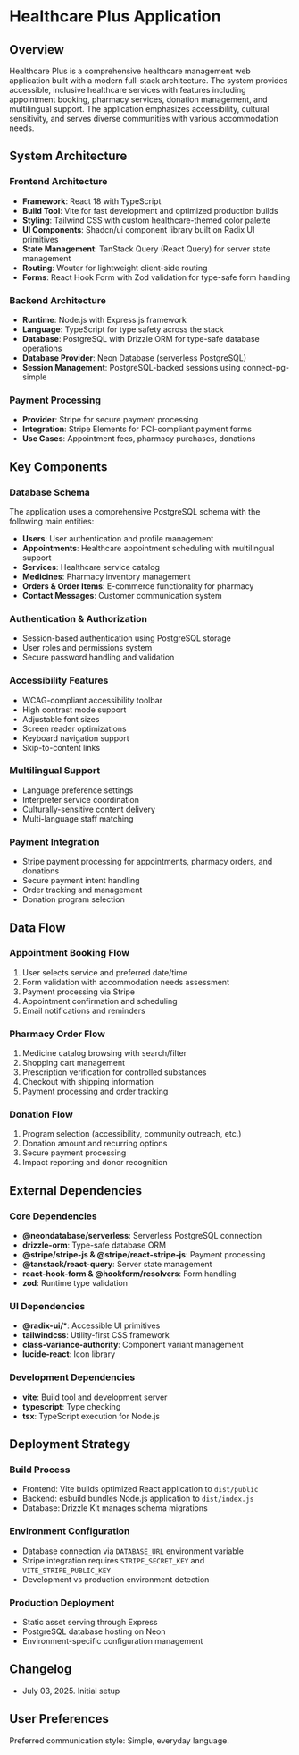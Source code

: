 # Healthcare Plus Application

## Overview

Healthcare Plus is a comprehensive healthcare management web application built with a modern full-stack architecture. The system provides accessible, inclusive healthcare services with features including appointment booking, pharmacy services, donation management, and multilingual support. The application emphasizes accessibility, cultural sensitivity, and serves diverse communities with various accommodation needs.

## System Architecture

### Frontend Architecture
- **Framework**: React 18 with TypeScript
- **Build Tool**: Vite for fast development and optimized production builds
- **Styling**: Tailwind CSS with custom healthcare-themed color palette
- **UI Components**: Shadcn/ui component library built on Radix UI primitives
- **State Management**: TanStack Query (React Query) for server state management
- **Routing**: Wouter for lightweight client-side routing
- **Forms**: React Hook Form with Zod validation for type-safe form handling

### Backend Architecture
- **Runtime**: Node.js with Express.js framework
- **Language**: TypeScript for type safety across the stack
- **Database**: PostgreSQL with Drizzle ORM for type-safe database operations
- **Database Provider**: Neon Database (serverless PostgreSQL)
- **Session Management**: PostgreSQL-backed sessions using connect-pg-simple

### Payment Processing
- **Provider**: Stripe for secure payment processing
- **Integration**: Stripe Elements for PCI-compliant payment forms
- **Use Cases**: Appointment fees, pharmacy purchases, donations

## Key Components

### Database Schema
The application uses a comprehensive PostgreSQL schema with the following main entities:
- **Users**: User authentication and profile management
- **Appointments**: Healthcare appointment scheduling with multilingual support
- **Services**: Healthcare service catalog
- **Medicines**: Pharmacy inventory management
- **Orders & Order Items**: E-commerce functionality for pharmacy
- **Contact Messages**: Customer communication system

### Authentication & Authorization
- Session-based authentication using PostgreSQL storage
- User roles and permissions system
- Secure password handling and validation

### Accessibility Features
- WCAG-compliant accessibility toolbar
- High contrast mode support
- Adjustable font sizes
- Screen reader optimizations
- Keyboard navigation support
- Skip-to-content links

### Multilingual Support
- Language preference settings
- Interpreter service coordination
- Culturally-sensitive content delivery
- Multi-language staff matching

### Payment Integration
- Stripe payment processing for appointments, pharmacy orders, and donations
- Secure payment intent handling
- Order tracking and management
- Donation program selection

## Data Flow

### Appointment Booking Flow
1. User selects service and preferred date/time
2. Form validation with accommodation needs assessment
3. Payment processing via Stripe
4. Appointment confirmation and scheduling
5. Email notifications and reminders

### Pharmacy Order Flow
1. Medicine catalog browsing with search/filter
2. Shopping cart management
3. Prescription verification for controlled substances
4. Checkout with shipping information
5. Payment processing and order tracking

### Donation Flow
1. Program selection (accessibility, community outreach, etc.)
2. Donation amount and recurring options
3. Secure payment processing
4. Impact reporting and donor recognition

## External Dependencies

### Core Dependencies
- **@neondatabase/serverless**: Serverless PostgreSQL connection
- **drizzle-orm**: Type-safe database ORM
- **@stripe/stripe-js & @stripe/react-stripe-js**: Payment processing
- **@tanstack/react-query**: Server state management
- **react-hook-form & @hookform/resolvers**: Form handling
- **zod**: Runtime type validation

### UI Dependencies
- **@radix-ui/***: Accessible UI primitives
- **tailwindcss**: Utility-first CSS framework
- **class-variance-authority**: Component variant management
- **lucide-react**: Icon library

### Development Dependencies
- **vite**: Build tool and development server
- **typescript**: Type checking
- **tsx**: TypeScript execution for Node.js

## Deployment Strategy

### Build Process
- Frontend: Vite builds optimized React application to `dist/public`
- Backend: esbuild bundles Node.js application to `dist/index.js`
- Database: Drizzle Kit manages schema migrations

### Environment Configuration
- Database connection via `DATABASE_URL` environment variable
- Stripe integration requires `STRIPE_SECRET_KEY` and `VITE_STRIPE_PUBLIC_KEY`
- Development vs production environment detection

### Production Deployment
- Static asset serving through Express
- PostgreSQL database hosting on Neon
- Environment-specific configuration management

## Changelog
- July 03, 2025. Initial setup

## User Preferences

Preferred communication style: Simple, everyday language.